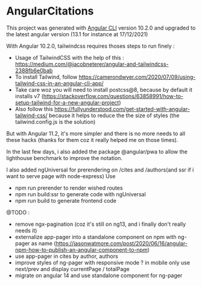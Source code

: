 # AngularCitations

This project was generated with [Angular CLI](https://github.com/angular/angular-cli) version 10.2.0 and upgraded to the latest angular version (13.1 for instance at 17/12/2021)

With Angular 10.2.0, tailwindcss requires thoses steps to run finely :
 * Usage of TailwindCSS with the help of this : https://medium.com/@jacobneterer/angular-and-tailwindcss-2388fb6e0bab
 * To install Tailwind, follow https://camerondwyer.com/2020/07/09/using-tailwind-css-in-an-angular-cli-app/ 
 * Take care woz you will need to install postcss@8, because by default it installs v7 (https://stackoverflow.com/questions/63858991/how-to-setup-tailwind-for-a-new-angular-project)
 * Also follow this https://fullyunderstood.com/get-started-with-angular-tailwind-css/ because it helps to reduce the the size of styles (the tailwind.config.js is the solution)

But with Angular 11.2, it's more simpler and there is no more needs to all these hacks (thanks for them coz it really helped me on those times).

In the last few days, i also added the package @angular/pwa to allow the lighthouse benchmark to improve the notation.

I also added ngUniversal for prerendering on /cites and /authors(and ssr if i want to serve page with node-express)
Use 
 * npm run prerender to render wished routes
 * npm run build:ssr to generate code with ngUniversal
 * npm run build to generate frontend code 

@TODO :
 * remove ngx-pagination (coz it's still on ng13, and i finally don't really needs it)
 * externalize app-pager into a standalone component on npm with ng-pager as name (https://jasonwatmore.com/post/2020/06/16/angular-npm-how-to-publish-an-angular-component-to-npm)
 * use app-pager in cites by author, authors
 * improve styles of ng-pager with responsive mode ? in mobile only use next/prev and display currentPage / totalPage
 * migrate on angular 14 and use standalone component for ng-pager
